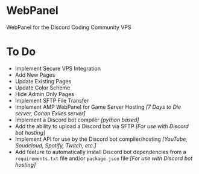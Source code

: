 # WebPanel
WebPanel for the Discord Coding Community VPS


# To Do

 - Implement Secure VPS Integration
 - Add New Pages
 - Update Existing Pages
 - Update Color Scheme
 - Hide Admin Only Pages
 - Implement SFTP File Transfer
 - Implement AMP WebPanel for Game Server Hosting *[7 Days to Die server, Conan Exiles server]*
 - Implement a Discord bot compiler *[python based]*
 - Add the ability to upload a Discord bot via SFTP *[For use with Discord bot hosting]*
 - Implement API for use by the Discord bot compiler/hosting *[YouTube, Soudcloud, Spotify, Twitch, etc.]*
 - Add feature to automatically install Discord bot dependencies from a `requirements.txt` file and/or `package.json` file *[For use with Discord bot hosting]*
